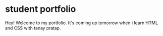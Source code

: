 # student portfolio

Hey! Welcome to my portfolio. It's coming up tomorrow when i learn HTML and CSS with tanay pratap.